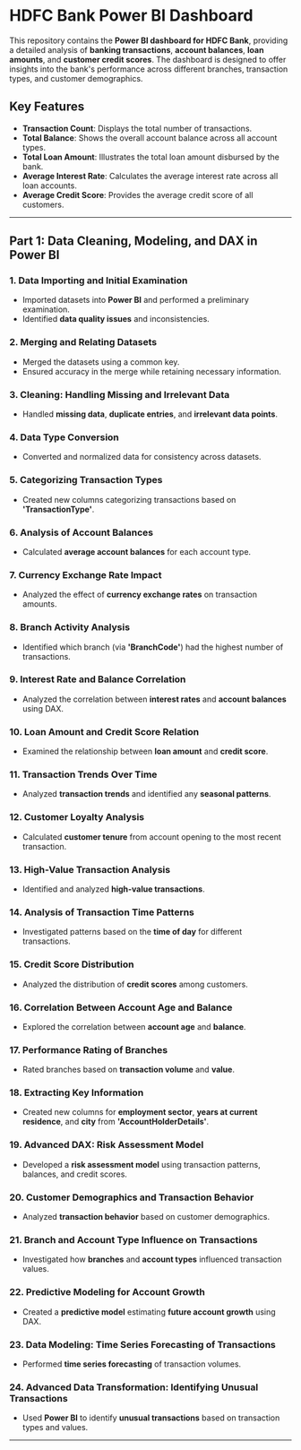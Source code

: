 # **HDFC Bank Power BI Dashboard**

This repository contains the **Power BI dashboard for HDFC Bank**, providing a detailed analysis of **banking transactions**, **account balances**, **loan amounts**, and **customer credit scores**. The dashboard is designed to offer insights into the bank's performance across different branches, transaction types, and customer demographics.

## **Key Features**

- **Transaction Count**: Displays the total number of transactions.
- **Total Balance**: Shows the overall account balance across all account types.
- **Total Loan Amount**: Illustrates the total loan amount disbursed by the bank.
- **Average Interest Rate**: Calculates the average interest rate across all loan accounts.
- **Average Credit Score**: Provides the average credit score of all customers.

---

## **Part 1: Data Cleaning, Modeling, and DAX in Power BI**

### **1. Data Importing and Initial Examination**

- Imported datasets into **Power BI** and performed a preliminary examination.
- Identified **data quality issues** and inconsistencies.

### **2. Merging and Relating Datasets**

- Merged the datasets using a common key.
- Ensured accuracy in the merge while retaining necessary information.

### **3. Cleaning: Handling Missing and Irrelevant Data**

- Handled **missing data**, **duplicate entries**, and **irrelevant data points**.

### **4. Data Type Conversion**

- Converted and normalized data for consistency across datasets.

### **5. Categorizing Transaction Types**

- Created new columns categorizing transactions based on **'TransactionType'**.

### **6. Analysis of Account Balances**

- Calculated **average account balances** for each account type.

### **7. Currency Exchange Rate Impact**

- Analyzed the effect of **currency exchange rates** on transaction amounts.

### **8. Branch Activity Analysis**

- Identified which branch (via **'BranchCode'**) had the highest number of transactions.

### **9. Interest Rate and Balance Correlation**

- Analyzed the correlation between **interest rates** and **account balances** using DAX.

### **10. Loan Amount and Credit Score Relation**

- Examined the relationship between **loan amount** and **credit score**.

### **11. Transaction Trends Over Time**

- Analyzed **transaction trends** and identified any **seasonal patterns**.

### **12. Customer Loyalty Analysis**

- Calculated **customer tenure** from account opening to the most recent transaction.

### **13. High-Value Transaction Analysis**

- Identified and analyzed **high-value transactions**.

### **14. Analysis of Transaction Time Patterns**

- Investigated patterns based on the **time of day** for different transactions.

### **15. Credit Score Distribution**

- Analyzed the distribution of **credit scores** among customers.

### **16. Correlation Between Account Age and Balance**

- Explored the correlation between **account age** and **balance**.

### **17. Performance Rating of Branches**

- Rated branches based on **transaction volume** and **value**.

### **18. Extracting Key Information**

- Created new columns for **employment sector**, **years at current residence**, and **city** from **'AccountHolderDetails'**.

### **19. Advanced DAX: Risk Assessment Model**

- Developed a **risk assessment model** using transaction patterns, balances, and credit scores.

### **20. Customer Demographics and Transaction Behavior**

- Analyzed **transaction behavior** based on customer demographics.

### **21. Branch and Account Type Influence on Transactions**

- Investigated how **branches** and **account types** influenced transaction values.

### **22. Predictive Modeling for Account Growth**

- Created a **predictive model** estimating **future account growth** using DAX.

### **23. Data Modeling: Time Series Forecasting of Transactions**

- Performed **time series forecasting** of transaction volumes.

### **24. Advanced Data Transformation: Identifying Unusual Transactions**

- Used **Power BI** to identify **unusual transactions** based on transaction types and values.

---
